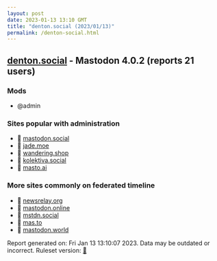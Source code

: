 ```yaml
---
layout: post
date: 2023-01-13 13:10 GMT
title: "denton.social (2023/01/13)"
permalink: /denton-social.html
---
```


## [denton.social](https://denton.social) - Mastodon 4.0.2 (reports 21 users)

### Mods
 * @admin

### Sites popular with administration

* 🐘 [mastodon.social](/mastodon-social.html)
* 🐘 [jade.moe](/jade-moe.html)
* 🐘 [wandering.shop](/wandering-shop.html)
* 🐘 [kolektiva.social](/kolektiva-social.html)
* 🐘 [masto.ai](/masto-ai.html)

### More sites commonly on federated timeline

* 🐘 [newsrelay.org](/newsrelay-org.html)
* 🐘 [mastodon.online](/mastodon-online.html)
* 🐘 [mstdn.social](/mstdn-social.html)
* 🐘 [mas.to](/mas-to.html)
* 🐘 [mastodon.world](/mastodon-world.html)

Report generated on: Fri Jan 13 13:10:07 2023. Data may be outdated or incorrect.
Ruleset version: [🧁](/version-cupcake)
